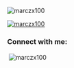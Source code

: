 <p align="left"> <img src="https://komarev.com/ghpvc/?username=marczx100&label=Profile%20views&color=0e75b6&style=flat" alt="marczx100" /> </p>

<p align="left"> <a href="https://www.youtube.com/watch?v=plB0K0DROFs&ab_channel=MisterAce"><img src="https://github-profile-trophy.vercel.app/?username=marczx100&theme=onedark&column=-1" alt="marczx100" /></a> </p>

<h3 align="left">Connect with me:</h3>
<p align="left">
</p>

<p>&nbsp;<img align="center" src="https://github-readme-stats.vercel.app/api?username=marczx100&show_icons=true&locale=es&theme=onedark" alt="marczx100" /></p>
